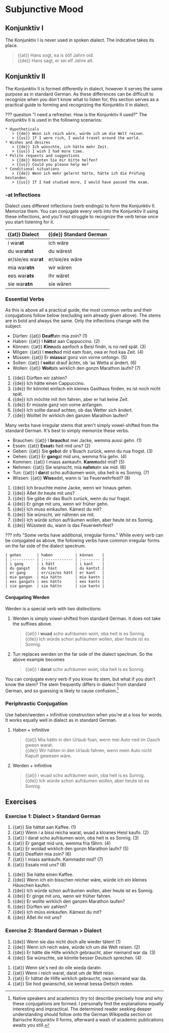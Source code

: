 # Subjunctive Mood

## Konjunktiv I

The Konjunktiv I is never used in spoken dialect. The indicative takes its place.

> {{at}} Hans sogt, ea is ööf Jahrn oid.  
> {{de}} Hans sagt, er sei elf Jahre alt.  

## Konjunktiv II

The Konjunktiv II is formed differently in dialect, however it serves the same purpose as in standard German. As these differences can be difficult to recognize when you don't know what to listen for, this section serves as a practical guide to forming and recognizing the Konjunktiv II in dialect.

??? question "I need a refresher. How is the Konjunktiv II used?"
    The Konjunktiv II is used in the following scenarios:  

    * Hypotheticals
       > {{de}} Wenn ich reich wäre, würde ich um die Welt reisen.  
       > {{us}} If I were rich, I would travel around the world.  
    * Wishes and desires
       > {{de}} Ich wünschte, ich hätte mehr Zeit.  
       > {{us}} I wish I had more time.  
    * Polite requests and suggestions
       > {{de}} Könnten Sie mir bitte helfen?  
       > {{us}} Could you please help me?  
    * Conditional situations
       > {{de}} Wenn ich mehr gelernt hätte, hätte ich die Prüfung bestanden.  
       > {{us}} If I had studied more, I would have passed the exam.  

### -at Inflections

Dialect uses different inflections (verb endings) to form the Konjunktiv II. Memorize them. You can conjugate every verb into the Konjunktiv II using these inflections, and you'll not struggle to recognize the verb tense once you start listening for it.

| {{at}} Dialect      | {{de}} Standard German |
| :------------------ | :--------------------- |
| i war**at**         | ich wäre               |
| du war**atst**      | du wärest              |
| er/sie/es war**at** | er/sie/es wäre         |
| mia war**atn**      | wir wären              |
| ees war**ats**      | ihr wäret              |
| sie war**atn**      | sie wären              |

### Essential Verbs

As this is above all a practical guide, the most common verbs and their conjugations follow below (excluding sein already given above). The stems are in bold and always the same. Only the inflections change with the subject.  

<div class="annotate" markdown>

- Dürfen: {{at}} **Deaff**atn mia zoin? (1)
- Haben: {{at}} I **hätt**at aan Cappuccino. (2)
- Können: {{at}} **Kinn**ads aanfoch a Beisl findn, is no ned spät. (3)
- Mögen: {{at}} I **mech**ad mid eam foan, owa er hod kaa Zeit. (4)
- Müssen: {{at}} Er **miass**at gonz von vorne onfongn. (5)
- Sollen: {{at}} I **soit**at drauf åchtn, ob 'as Wetta si ändert. (6)
- Wollen: {{at}} **Woit**ats wirklich den gonzn Marathon laufn? (7)

</div>

1. {{de}} Dürften wir zahlen?
2. {{de}} Ich hätte einen Cappuccino.
3. {{de}} Ihr könntet einfach ein kleines Gasthaus finden, es ist noch nicht spät.
4. {{de}} Ich möchte mit ihm fahren, aber er hat keine Zeit.
5. {{de}} Er müsste ganz von vorne anfangen.
6. {{de}} Ich sollte darauf achten, ob das Wetter sich ändert.
7. {{de}} Wolltet ihr wirklich den ganzen Marathon laufen?

Many verbs have irregular stems that aren't simply vowel-shifted from the standard German. It's best to simply memorize these verbs.  

<div class="annotate" markdown>

- Brauchen: {{at}} I **brauch**at mei Jacke, wemma aussi gehn. (1)
- Essen: {{at}} **Essat**s heit mid uns? (2)
- Geben: {{at}} Sie **geb**at dir s'Buach zurück, wenn du nua frogst. (3)
- Gehen: {{at}} Er **gang**at mid uns, wemma fria gehn. (4)
- Kommen: {{at}} I miass aankaufn. **Kamm**adst mid? (5)
- Nehmen: {{at}} Sie wianscht, mia **nahm**atn sie mid. (6)
- Tun: {{at}} I **dar**at scho aufräumen woin, oba heit is es Sonnig. (7)
- Wissen: {{at}} **Wiss**adst, wann is 'as Feuerwehrfestl? (8)

</div>

1. {{de}} Ich brauchte meine Jacke, wenn wir hinaus gehen.
2. {{de}} Äßet ihr heute mit uns?
3. {{de}} Sie gäbe dir das Buch zurück, wenn du nur fragst.
4. {{de}} Er ginge mit uns, wenn wir früher gehn.
5. {{de}} Ich muss einkaufen. Kämest du mit?
6. {{de}} Sie wünscht, wir nähmen sie mit.
7. {{de}} Ich würde schon aufräumen wollen, aber heute ist es Sonnig.
8. {{de}} Wüsstest du, wann is das Feuerwehrfest?

??? info "Some verbs have additional, irregular forms."
    While every verb can be conjugated as above, the following verbs have common irregular forms on the far side of the dialect spectrum.

    | gehen       | haben          | können    |
    | :---------- | :------------- | :-------- |
    | i gang      | i hätt         | i kant    |
    | du gangst   | du häst        | du kantst |
    | er gang     | er/sie/es hätt | er kant   |
    | mia gangan  | mia hättn      | mia kantn |
    | ees gangats | ees hätts      | ees kants |
    | sie gangan  | sie hättn      | sie kantn |

#### Conjugating Werden

Werden is a special verb with two distinctions:  

1. Werden is simply vowel-shifted from standard German. It does not take the suffixes above.  
   > {{at}} I **wuad** scho aufräumen woin, oba heit is es Sonnig.  
   > {{de}} Ich würde schon aufräumen wollen, aber heute ist es Sonnig.  

2. Tun replaces werden on the far side of the dialect spectrum. So the above example becomes  
   > {{at}} I **darat** scho aufräumen woin, oba heit is es Sonnig.  

You can conjugate every verb if you know its stem, but what if you don't know the stem? The stem frequently differs in dialect from standard German, and so guessing is likely to cause confusion.[^advanced-forms]

### Periphrastic Conjugation

Use haben/werden + infinitive construction when you're at a loss for words. It works equally well in dialect as in standard German.

1. Haben + infinitive
   > {{at}} Mia hättn in den Urlaub foan, wenn mei Auto ned im Oasch gwesn warat.  
   > {{de}} Wir hätten in den Urlaub fahren, wenn mein Auto nicht Kaputt gewesen wäre.  

2. Werden + infinitive
   > {{at}} I wuad scho aufräumen woin, oba heit is es Sonnig.  
   > {{de}} Ich würde schon aufräumen wollen, aber heute ist es Sonnig.  

[^advanced-forms]:
    Native speakers and academics (try to) describe precisely how and why these conjugations are formed. I personally find the explanations equally interesting and impractical. The determined reader seeking deeper understanding should follow onto the German Wikipedia section on Bairische Konjunktiv II forms,[^bairisch-wiki] afterward a wash of academic publications[^vergeiner] awaits you still.
[^bairisch-wiki]:
    _Wikipedia._ ["Bairisch."](https://de.wikipedia.org/wiki/Bairisch)
[^vergeiner]:
    Vergeiner, Philip C. and Lars Bülow. ["Der Konjunktiv II in den ruralen basisdialekten österreichs."](https://www.researchgate.net/publication/359049174_Der_Konjunktiv_II_in_den_ruralen_Basisdialekten_Osterreichs_Quantitative_und_qualitative_Befunde) _Linguistik Online_, 114(2), pp. 3–42. doi:10.13092/lo.114.8401. 6 March 2022.

## Exercises

### Exercise 1: Dialect > Standard German

<div class="annotate" markdown>

1. {{at}} Sie hättat aan Kaffee. (1)  
2. {{at}} Wenn i a bissi reicha warat, wuad a kloanes Heisl kaufn. (2)  
3. {{at}} I darat scho aufräumen woin, oba heit is es Sonnig. (3)  
4. {{at}} Er gangat mid uns, wemma fria fåhrn. (4)  
5. {{at}} Er woidad wirklich den gonzn Marathon laufn? (5)  
6. {{at}} Deaffatn mia zoin? (6)  
7. {{at}} I miass aankaufn. Kammadst mid? (7)  
8. {{at}} Essats mid uns? (8)  

</div>

1. {{de}} Sie hätte einen Kaffee.
2. {{de}} Wenn ich ein bisschen reicher wäre, würde ich ein kleines Häuschen kaufen.
3. {{de}} Ich würde schon aufräumen wollen, aber heute ist es Sonnig.
4. {{de}} Er ginge mit uns, wenn wir früher fahren.
5. {{de}} Er wollte wirklich den ganzen Marathon laufen?
6. {{de}} Dürften wir zahlen?
7. {{de}} Ich müss einkaufen. Kämest du mit?
8. {{de}} Äßet ihr mit uns?

### Exercise 2: Standard German > Dialect

<div class="annotate" markdown>

1. {{de}} Wenn sie das nicht doch alle wieder täten! (1)
2. {{de}} Wenn ich reich wäre, würde ich um die Welt reisen. (2)
3. {{de}} Er hätte die Hilfe wirklich gebraucht, aber niemand war da. (3)
4. {{de}} Sie wünschte, sie könnte besser Deutsch sprechen. (4)

</div>

1. {{at}} Wenn sie's ned do olle wieda daratn.
2. {{at}} Wenn i reich warat, darat um de Welt reisn.
3. {{at}} Er hättat de Hilfe wirklich gebraucht, owa niemand war da.
4. {{at}} Sie hod gwianschd, sie kennat bessa Deitsch reden.
